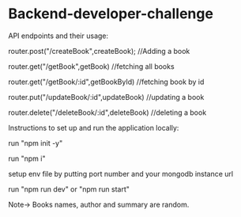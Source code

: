 # Backend-developer-challenge

API endpoints and their usage:

router.post("/createBook",createBook);       //Adding a book

router.get("/getBook",getBook)               //fetching all books

router.get("/getBook/:id",getBookById)       //fetching book by id

router.put("/updateBook/:id",updateBook)     //updating a book

router.delete("/deleteBook/:id",deleteBook)  //deleting a book


Instructions to set up and run the application locally:

run "npm init -y"

run "npm i"

setup env file by putting port number and your mongodb instance url

run "npm run dev" or "npm run start"


Note-> Books names, author and summary are random.
